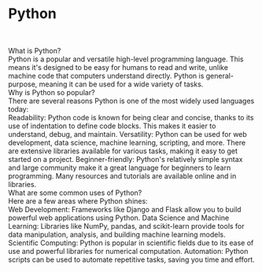 <h1>Python</h1>
<br>
<p>
What is Python?
<br>
Python is a popular and versatile high-level programming language. This means it's designed to be easy for humans to read and write, unlike machine code that computers understand directly. Python is general-purpose, meaning it can be used for a wide variety of tasks.
<br>
Why is Python so popular?
<br>
There are several reasons Python is one of the most widely used languages today:
<br>
Readability: Python code is known for being clear and concise, thanks to its use of indentation to define code blocks. This makes it easier to understand, debug, and maintain.
Versatility: Python can be used for web development, data science, machine learning, scripting, and more. There are extensive libraries available for various tasks, making it easy to get started on a project.
Beginner-friendly: Python's relatively simple syntax and large community make it a great language for beginners to learn programming. Many resources and tutorials are available online and in libraries.
<br>
What are some common uses of Python?
<br>
Here are a few areas where Python shines:
<br>
Web Development: Frameworks like Django and Flask allow you to build powerful web applications using Python.
Data Science and Machine Learning: Libraries like NumPy, pandas, and scikit-learn provide tools for data manipulation, analysis, and building machine learning models.
Scientific Computing: Python is popular in scientific fields due to its ease of use and powerful libraries for numerical computation.
Automation: Python scripts can be used to automate repetitive tasks, saving you time and effort.
</p>
